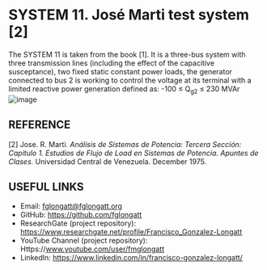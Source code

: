# SYSTEM 11. José Marti test system [2]
The SYSTEM 11 is taken from the book [1]. It is a three-bus system with three transmission lines (including the effect of the capacitive susceptance), two fixed static constant power loads, the generator connected to bus 2 is working to control the voltage at its terminal with a limited reactive power generation defined as: -100 ≤ Q<sub>g2</sub> ≤ 230 MVAr
![image](https://github.com/fglongatt/FGL_Test_Systems/assets/16779213/5955d465-0189-4db2-8875-41dce606695d)


## REFERENCE
[2]	Jose. R. Marti. _Análisis de Sistemas de Potencia: Tercera Sección: Capitulo 1. Estudios de Flujo de Load en Sistemas de Potencia. Apuntes de Clases._ Universidad Central de Venezuela. December 1975.


## USEFUL LINKS
- Email: fglongatt@fglongatt.org
- GitHub: https://github.com/fglongatt 
- ResearchGate (project repository): https://www.researchgate.net/profile/Francisco_Gonzalez-Longatt 
- YouTube Channel (project repository): Https://www.youtube.com/user/fmglongatt
- LinkedIn: https://www.linkedin.com/in/francisco-gonzalez-longatt/

